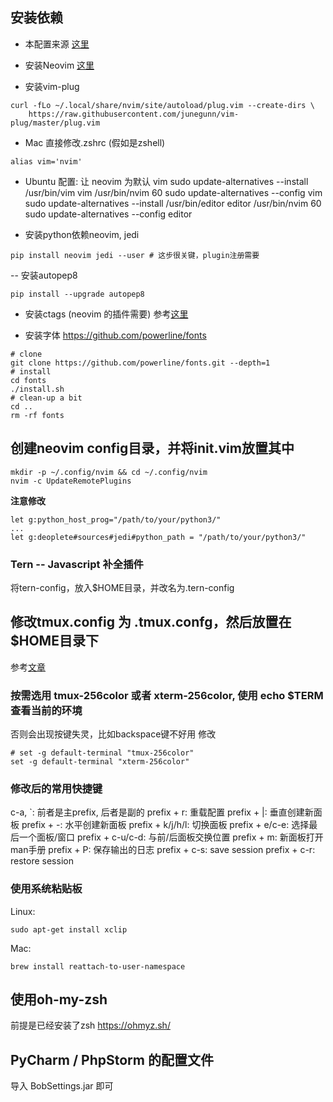 ## 安装依赖
- 本配置来源
[这里](https://jdhao.github.io/2018/09/05/centos_nvim_install_use_guide/)

- 安装Neovim
[这里](https://neovim.io/)

- 安装vim-plug 
```shell
curl -fLo ~/.local/share/nvim/site/autoload/plug.vim --create-dirs \
    https://raw.githubusercontent.com/junegunn/vim-plug/master/plug.vim
```


- Mac
直接修改.zshrc (假如是zshell)
```shell
alias vim='nvim'
```

- Ubuntu 配置: 让 neovim 为默认 vim
sudo update-alternatives --install /usr/bin/vim vim /usr/bin/nvim 60
sudo update-alternatives --config vim
sudo update-alternatives --install /usr/bin/editor editor /usr/bin/nvim 60
sudo update-alternatives --config editor


- 安装python依赖neovim, jedi
```shell
pip install neovim jedi --user # 这步很关键，plugin注册需要
```

-- 安装autopep8
```shell
pip install --upgrade autopep8
```

- 安装ctags (neovim 的插件需要)
参考[这里](https://jdhao.github.io/2018/09/28/nvim_tagbar_install_use/)

- 安装字体 https://github.com/powerline/fonts

```shell
# clone
git clone https://github.com/powerline/fonts.git --depth=1
# install
cd fonts
./install.sh
# clean-up a bit
cd ..
rm -rf fonts
```

## 创建neovim config目录，并将init.vim放置其中
```shell
mkdir -p ~/.config/nvim && cd ~/.config/nvim
nvim -c UpdateRemotePlugins
```
**注意修改**
```shell
let g:python_host_prog="/path/to/your/python3/"
...
let g:deoplete#sources#jedi#python_path = "/path/to/your/python3/"
```
### Tern -- Javascript 补全插件
将tern-config，放入$HOME目录，并改名为.tern-config

## 修改tmux.config 为 .tmux.confg，然后放置在$HOME目录下

参考[文章](http://louiszhai.github.io/2017/09/30/tmux/#Tmux%E5%BF%AB%E6%8D%B7%E6%8C%87%E4%BB%A4)

### 按需选用 tmux-256color 或者 xterm-256color, 使用 echo $TERM 查看当前的环境
否则会出现按键失灵，比如backspace键不好用
修改
```shell
# set -g default-terminal "tmux-256color"
set -g default-terminal "xterm-256color"
```

### 修改后的常用快捷键
c-a, \`: 前者是主prefix, 后者是副的
prefix + r: 重载配置
prefix + |: 垂直创建新面板
prefix + -: 水平创建新面板
prefix + k/j/h/l: 切换面板
prefix + e/c-e: 选择最后一个面板/窗口
prefix + c-u/c-d: 与前/后面板交换位置
prefix + m: 新面板打开man手册
prefix + P: 保存输出的日志
prefix + c-s: save session
prefix + c-r: restore session


### 使用系统粘贴板
Linux:
```shell
sudo apt-get install xclip
```
Mac:
```shell
brew install reattach-to-user-namespace
```

## 使用oh-my-zsh
前提是已经安装了zsh https://ohmyz.sh/


## PyCharm / PhpStorm 的配置文件
导入 BobSettings.jar 即可

